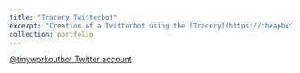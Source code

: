 ```yaml
---
title: "Tracery Twitterbot"
excerpt: "Creation of a Twitterbot using the [Tracery](https://cheapbotsdonequick.com/) framework to randomly post bite-sized motivational fitness and wellbeing tweets every hour<br><br><img src='/images/twb.png'>"
collection: portfolio
---
```


[@tinyworkoutbot Twitter account](https://twitter.com/tinyworkoutbot)
